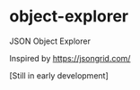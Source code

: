 # object-explorer
JSON Object Explorer

Inspired by https://jsongrid.com/

[Still in early development]
